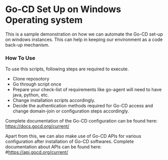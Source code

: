 # Go-CD Set Up on Windows Operating system
This is a sample demonstration on how we can automate the Go-CD set-up on windows instances. This can help in keeping our environment as a code back-up mechanism.

### How To Use
To use this scripts, following steps are required to execute.
* Clone reposotory
* Go through script once
* Prepare your check-list of requirements like go-agent will need to have java, python, etc.
* Change installation scripts accordingly.
* Decide the authentication methods required for Go-CD access and change domain-join or configuration steps accordingly.

Complete documentation of the Go-CD configuration can be found here:
https://docs.gocd.org/current/

Apart from this, we can also make use of Go-CD APIs for various configuration after installation of Go-CD softwares. Complete documentation about APIs can be found here:
#https://api.gocd.org/current/
